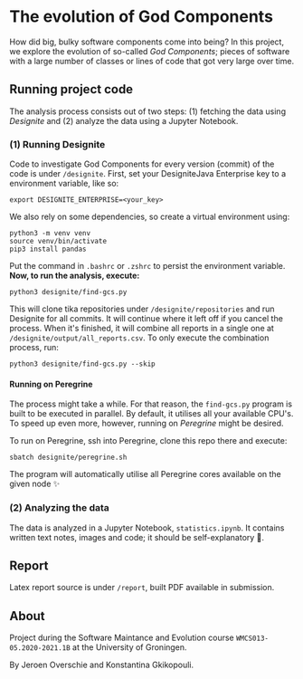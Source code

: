 # The evolution of God Components
How did big, bulky software components come into being? In this project, we explore the evolution of so-called _God Components_; pieces of software with a large number of classes or lines of code that got very large over time.


## Running project code
The analysis process consists out of two steps: (1) fetching the data using _Designite_ and (2) analyze the data using a Jupyter Notebook.

### (1) Running Designite
Code to investigate God Components for every version (commit) of the code is under `/designite`. First, set your DesigniteJava Enterprise key to a environment variable, like so:

```shell
export DESIGNITE_ENTERPRISE=<your_key>
```

We also rely on some dependencies, so create a virtual environment using:

```shell
python3 -m venv venv
source venv/bin/activate
pip3 install pandas
```

Put the command in `.bashrc` or `.zshrc` to persist the environment variable. **Now, to run the analysis, execute:**

```shell
python3 designite/find-gcs.py
```

This will clone tika repositories under `/designite/repositories` and run Designite for all commits. It will continue where it left off if you cancel the process. When it's finished, it will combine all reports in a single one at `/designite/output/all_reports.csv`. To only execute the combination process, run:

```shell
python3 designite/find-gcs.py --skip
```

#### Running on Peregrine
The process might take a while. For that reason, the `find-gcs.py` program is built to be executed in parallel. By default, it utilises all your available CPU's. To speed up even more, however, running on _Peregrine_ might be desired.

To run on Peregrine, ssh into Peregrine, clone this repo there and execute:

```shell
sbatch designite/peregrine.sh
```

The program will automatically utilise all Peregrine cores available on the given node ✨

### (2) Analyzing the data
The data is analyzed in a Jupyter Notebook, `statistics.ipynb`. It contains written text notes, images and code; it should be self-explanatory 🙂.

## Report
Latex report source is under `/report`, built PDF available in submission.

## About
Project during the Software Maintance and Evolution course `WMCS013-05.2020-2021.1B` at the University of Groningen.

By Jeroen Overschie and Konstantina Gkikopouli.
